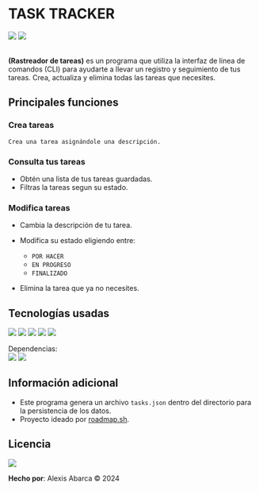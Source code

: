 # TASK TRACKER

<img src='https://badgen.net/badge/Status/On-hold?color=yellow'/> <img src='https://badgen.net/badge/Version/1.1?color=blue'/>

<br>
<b>(Rastreador de tareas)</b> es un programa que utiliza la interfaz de linea de comandos (CLI) para ayudarte a llevar un registro y seguimiento de tus tareas. Crea, actualiza y elimina todas las tareas que necesites.

## Principales funciones

### Crea tareas
    Crea una tarea asignándole una descripción.
### Consulta tus tareas
- Obtén una lista de tus tareas guardadas.
- Filtras la tareas segun su estado.
### Modifica tareas
- Cambia la descripción de tu tarea.

- Modifica su estado eligiendo entre:
    - ``POR HACER``
    - ``EN PROGRESO``
    - ``FINALIZADO``

- Elimina la tarea que ya no necesites.

## Tecnologías usadas

<a href='https://www.oracle.com/java/technologies/javase/jdk21-readme-downloads.html'><img src='https://badgen.net/badge/icon/Java%2021?icon=java&label&color=orange'/></a>
<a href='https://maven.apache.org'><img src='https://badgen.net/badge/icon/Maven?icon=maven&label&color=red'/></a>
<a href='https://code.visualstudio.com/'><img src='https://badgen.net/badge/icon/VSCode?icon=visualstudio&label'/></a>
<a href='https://git-scm.com'><img src='https://badgen.net/badge/icon/GIT?icon=git&label&color=orange'/></a>
<a href='https://www.json.org/json-en.html'><img src='https://badgen.net/badge/icon/JSON?icon=json&label&color=orange'/></a>

Dependencias: <br>
<a href='https://mvnrepository.com/artifact/org.projectlombok/lombok/1.18.34'><img src='https://badgen.net/badge/icon/Lombok?icon=lombok&label&color=red'/></a>
<a href='https://mvnrepository.com/artifact/com.fasterxml.jackson.datatype/jackson-datatype-jsr310/2.18.1'><img src='https://badgen.net/badge/icon/Jackson?icon=jakson&label&color=green'/></a>

## Información adicional

- Este programa genera un archivo ``tasks.json`` dentro del directorio para la persistencia de los datos.
- Proyecto ideado por [roadmap.sh](https://roadmap.sh/projects/task-tracker).

## Licencia

<a href='./LICENSE.md'><img src='https://badgen.net/static/License/MIT/blue'/></a>

<b>Hecho por</b>: Alexis Abarca © 2024
